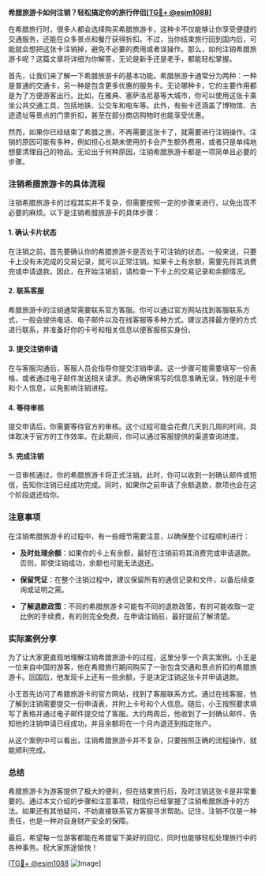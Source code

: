 **希腊旅游卡如何注销？轻松搞定你的旅行伴侣[[TG💪+ @esim1088](https://t.me/s/esim1088)]**

在希腊旅行时，很多人都会选择购买希腊旅游卡，这种卡不仅能够让你享受便捷的交通服务，还能在众多景点和餐厅获得折扣。不过，当你结束旅行回到国内后，可能就会想把这张卡注销掉，避免不必要的费用或者误操作。那么，如何注销希腊旅游卡呢？这篇文章将详细为你解答，无论是新手还是老手，都能轻松掌握。

首先，让我们来了解一下希腊旅游卡的基本功能。希腊旅游卡通常分为两种：一种是普通的交通卡，另一种是包含更多优惠的服务卡。无论哪种卡，它的主要作用都是为了方便游客出行。比如，在雅典、塞萨洛尼基等大城市，你可以使用这张卡乘坐公共交通工具，包括地铁、公交车和电车等。此外，有些卡还涵盖了博物馆、古迹遗址等景点的门票折扣，甚至在部分商店购物时也能享受优惠。

然而，如果你已经结束了希腊之旅，不再需要这张卡了，就需要进行注销操作。注销的原因可能有多种，例如担心长期未使用的卡会产生额外费用，或者只是单纯地想要清理自己的物品。无论出于何种原因，注销希腊旅游卡都是一项简单且必要的步骤。

### 注销希腊旅游卡的具体流程

注销希腊旅游卡的过程其实并不复杂，但需要按照一定的步骤来进行，以免出现不必要的麻烦。以下是注销希腊旅游卡的具体步骤：

#### 1. 确认卡片状态
在注销之前，首先要确认你的希腊旅游卡是否处于可注销的状态。一般来说，只要卡上没有未完成的交易记录，就可以正常注销。如果卡上有余额，需要先将其消费完或申请退款。因此，在开始注销前，请检查一下卡上的交易记录和余额情况。

#### 2. 联系客服
希腊旅游卡的注销通常需要联系官方客服。你可以通过官方网站找到客服联系方式，一般会提供电话、电子邮件以及在线客服等多种方式。建议选择最方便的方式进行联系，并准备好你的卡号和相关信息以便客服核实身份。

#### 3. 提交注销申请
在与客服沟通后，客服人员会指导你提交注销申请。这一步骤可能需要填写一份表格，或者通过电子邮件发送相关请求。务必确保填写的信息准确无误，特别是卡号和个人信息，以免影响注销进程。

#### 4. 等待审核
提交申请后，你需要等待官方的审核。这个过程可能会花费几天到几周的时间，具体取决于官方的工作效率。在此期间，你可以通过客服提供的渠道查询进度。

#### 5. 完成注销
一旦审核通过，你的希腊旅游卡将正式注销。此时，你可以收到一封确认邮件或短信，告知你注销已经成功完成。同时，如果你之前申请了余额退款，款项也会在这个阶段退还给你。

### 注意事项

在注销希腊旅游卡的过程中，有一些细节需要注意，以确保整个过程顺利进行：

- **及时处理余额**：如果你的卡上有余额，最好在注销前将其消费完或申请退款。否则，即使注销成功，余额也可能无法退还。
  
- **保留凭证**：在整个注销过程中，建议保留所有的通信记录和文件，以备后续查询或证明之需。

- **了解退款政策**：不同的希腊旅游卡可能有不同的退款政策，有的可能收取一定比例的手续费，有的则完全免费。在申请注销前，最好提前了解清楚。

### 实际案例分享

为了让大家更直观地理解注销希腊旅游卡的过程，这里分享一个真实案例。小王是一位来自中国的游客，他在希腊旅行期间购买了一张包含交通和景点折扣的希腊旅游卡。回国后，他发现卡上还有一些余额，于是决定注销这张卡并申请退款。

小王首先访问了希腊旅游卡的官方网站，找到了客服联系方式。通过在线客服，他了解到注销需要提交一份申请表，并附上卡号和个人信息。随后，小王按照要求填写了表格并通过电子邮件提交给了客服。大约两周后，他收到了一封确认邮件，告知他的注销申请已经成功，并且余额将在一个月内退还到指定账户。

从这个案例中可以看出，注销希腊旅游卡并不复杂，只要按照正确的流程操作，就能顺利完成。

### 总结

希腊旅游卡为游客提供了极大的便利，但在结束旅行后，及时注销这张卡是非常重要的。通过本文介绍的步骤和注意事项，相信你已经掌握了注销希腊旅游卡的方法。如果还有其他疑问，不妨直接联系官方客服寻求帮助。记住，注销不仅是一种责任，也是一种对自身财产安全的保障。

最后，希望每一位游客都能在希腊留下美好的回忆，同时也能够轻松处理旅行中的各种事务。祝大家旅途愉快！

[[TG💪+ @esim1088](https://t.me/s/esim1088) ![Image](https://i.postimg.cc/4NQfJmqS/Snipaste-2025-05-13-00-14-12.png)]